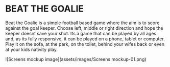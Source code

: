 # BEAT THE GOALIE

Beat the Goalie is a simple football based game where the aim is to score against the goal keeper.
Choose left, middle or right direction and hope the keeper doesnt save your shot. Its a game that can be played by all ages and, as its fully responsive, it can be played on a phone, tablet or computer. 
Play it on the sofa, at the park, on the toilet, behind your wifes back or even at your kids nativity play. 

![Screens mockup image](assets/images/Screens mockup-01.png)